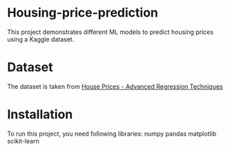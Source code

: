 # Housing-price-prediction
This project demonstrates different ML models to predict housing prices using a Kaggle dataset.  

# Dataset
The dataset is taken from [House Prices - Advanced Regression Techniques](https://www.kaggle.com/datasets/yasserh/housing-prices-dataset)

# Installation
To run this project, you need following libraries:
numpy
pandas
matplotlib
scikit-learn

